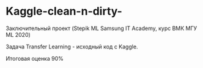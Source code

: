 # Kaggle-clean-n-dirty-
Заключительный проект (Stepik ML Samsung IT Academy, курс ВМК МГУ ML 2020)

Задача Transfer Learning - исходный код с Kaggle.

Итоговая оценка 90%
